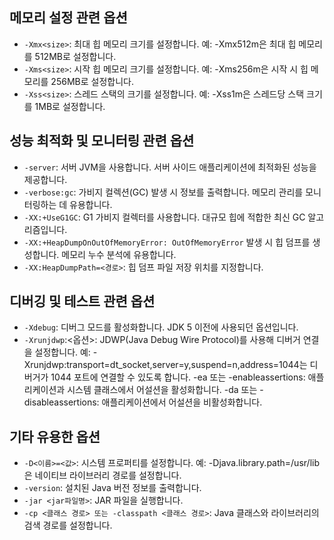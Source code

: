 ## 메모리 설정 관련 옵션
- `-Xmx<size>`: 최대 힙 메모리 크기를 설정합니다. 예: -Xmx512m은 최대 힙 메모리를 512MB로 설정합니다.
- `-Xms<size>`: 시작 힙 메모리 크기를 설정합니다. 예: -Xms256m은 시작 시 힙 메모리를 256MB로 설정합니다.
- `-Xss<size>`: 스레드 스택의 크기를 설정합니다. 예: -Xss1m은 스레드당 스택 크기를 1MB로 설정합니다.

## 성능 최적화 및 모니터링 관련 옵션
- `-server`: 서버 JVM을 사용합니다. 서버 사이드 애플리케이션에 최적화된 성능을 제공합니다.
- `-verbose:gc`: 가비지 컬렉션(GC) 발생 시 정보를 출력합니다. 메모리 관리를 모니터링하는 데 유용합니다.
- `-XX:+UseG1GC`: G1 가비지 컬렉터를 사용합니다. 대규모 힙에 적합한 최신 GC 알고리즘입니다.
- `-XX:+HeapDumpOnOutOfMemoryError: OutOfMemoryError` 발생 시 힙 덤프를 생성합니다. 메모리 누수 분석에 유용합니다.
- `-XX:HeapDumpPath=<경로>`: 힙 덤프 파일 저장 위치를 지정합니다.

## 디버깅 및 테스트 관련 옵션
- `-Xdebug`: 디버그 모드를 활성화합니다. JDK 5 이전에 사용되던 옵션입니다.
- `-Xrunjdwp`:<옵션>: JDWP(Java Debug Wire Protocol)를 사용해 디버거 연결을 설정합니다. 예: -Xrunjdwp:transport=dt_socket,server=y,suspend=n,address=1044는 디버거가 1044 포트에 연결할 수 있도록 합니다.
-ea 또는 -enableassertions: 애플리케이션과 시스템 클래스에서 어설션을 활성화합니다.
-da 또는 -disableassertions: 애플리케이션에서 어설션을 비활성화합니다.

## 기타 유용한 옵션
- `-D<이름>=<값>`: 시스템 프로퍼티를 설정합니다. 예: -Djava.library.path=/usr/lib은 네이티브 라이브러리 경로를 설정합니다.
- `-version`: 설치된 Java 버전 정보를 출력합니다.
- `-jar <jar파일명>`: JAR 파일을 실행합니다.
- `-cp <클래스 경로> 또는 -classpath <클래스 경로>`: Java 클래스와 라이브러리의 검색 경로를 설정합니다.